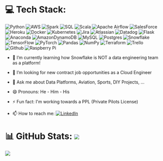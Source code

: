 ###

# 💻 Tech Stack:
![Python](https://img.shields.io/badge/Python-%233776AB?style=for-the-badge&logo=python&logoColor=white) ![AWS](https://img.shields.io/badge/AWS_Certified-%23FF9900.svg?style=for-the-badge&logo=amazon-aws&logoColor=white) ![Spark](https://img.shields.io/badge/Spark-%233776AB?style=for-the-badge&logo=apachespark&logoColor=white) ![SQL](https://img.shields.io/badge/SQL-%231798c1?style=for-the-badge) ![Scala](https://img.shields.io/badge/scala-%23DC322F.svg?style=for-the-badge&logo=scala&logoColor=white) ![Apache Airflow](https://img.shields.io/badge/Apache%20Airflow-017CEE?style=for-the-badge&logo=Apache%20Airflow&logoColor=white) ![SalesForce](https://img.shields.io/badge/SalesForce-%231798c1?style=for-the-badge) ![Heroku](https://img.shields.io/badge/heroku-%23430098.svg?style=for-the-badge&logo=heroku&logoColor=white) ![Docker](https://img.shields.io/badge/docker-%230db7ed.svg?style=for-the-badge&logo=docker&logoColor=white) ![Kubernetes](https://img.shields.io/badge/kubernetes-%23326ce5.svg?style=for-the-badge&logo=kubernetes&logoColor=white) ![Jira](https://img.shields.io/badge/jira-%230A0FFF.svg?style=for-the-badge&logo=jira&logoColor=white) ![Atlassian](https://img.shields.io/badge/Atlassian-%231798c1?style=for-the-badge) ![Datadog](https://img.shields.io/badge/datadog-%23632CA6.svg?style=for-the-badge&logo=datadog&logoColor=white) ![Flask](https://img.shields.io/badge/flask-%23000.svg?style=for-the-badge&logo=flask&logoColor=white) ![Anaconda](https://img.shields.io/badge/Anaconda-%2344A833.svg?style=for-the-badge&logo=anaconda&logoColor=white) ![AmazonDynamoDB](https://img.shields.io/badge/Amazon%20DynamoDB-4053D6?style=for-the-badge&logo=Amazon%20DynamoDB&logoColor=white) ![MySQL](https://img.shields.io/badge/mysql-%2300f.svg?style=for-the-badge&logo=mysql&logoColor=white) ![Postgres](https://img.shields.io/badge/postgres-%23316192.svg?style=for-the-badge&logo=postgresql&logoColor=white) ![Snowflake](https://img.shields.io/badge/Snowflake-%23A0E3F6?style=for-the-badge&logo=Snowflake&logoColor=white) ![TensorFlow](https://img.shields.io/badge/TensorFlow-%23FF6F00.svg?style=for-the-badge&logo=TensorFlow&logoColor=white) ![PyTorch](https://img.shields.io/badge/PyTorch-%23EE4C2C.svg?style=for-the-badge&logo=PyTorch&logoColor=white) ![Pandas](https://img.shields.io/badge/pandas-%23150458.svg?style=for-the-badge&logo=pandas&logoColor=white) ![NumPy](https://img.shields.io/badge/numpy-%23013243.svg?style=for-the-badge&logo=numpy&logoColor=white) ![Terraform](https://img.shields.io/badge/terraform-%235835CC.svg?style=for-the-badge&logo=terraform&logoColor=white) ![Trello](https://img.shields.io/badge/Trello-%23026AA7.svg?style=for-the-badge&logo=Trello&logoColor=white) ![Github](https://img.shields.io/badge/github-black.svg?style=for-the-badge&logo=github&logoColor=white) ![Raspberry Pi](https://img.shields.io/badge/-RaspberryPi-C51A4A?style=for-the-badge&logo=Raspberry-Pi) 


- 🌱 I’m currently learning how Snowflake is NOT a data engineering team as a platform!
- 🤔 I’m looking for new contract job opportunities as a Cloud Engineer
- 💬 Ask me about Data Platforms, Aviation, Sports, DIY Projects, ...
- 😄 Pronouns: He - Him - His
- ⚡ Fun fact: I'm working towards a PPL (Private Pilots License)
  
- 📫 How to reach me:  [![LinkedIn](https://img.shields.io/badge/LinkedIn-%230077B5.svg?logo=linkedin&logoColor=white)](https://www.linkedin.com/in/karnikkunal/) 

# 📊 GitHub Stats: [![](https://visitcount.itsvg.in/api?id=KunalKarnik&icon=5&color=0)](https://visitcount.itsvg.in)
![](https://github-readme-streak-stats.herokuapp.com/?user=KunalKarnik&theme=onedark&hide_border=false)<br/>

<!-- 
![](https://github-readme-stats.vercel.app/api?username=KunalKarnik&theme=onedark&hide_border=false&include_all_commits=true&count_private=true)<br/>
![](https://github-readme-stats.vercel.app/api/top-langs/?username=KunalKarnik&theme=onedark&hide_border=false&include_all_commits=true&count_private=true&layout=compact)

### 🔝 Top Contributed Repo
![](https://github-contributor-stats.vercel.app/api?username=KunalKarnik&limit=5&theme=dark&combine_all_yearly_contributions=true)

https://github.com/Ileriayo/markdown-badges
-->
